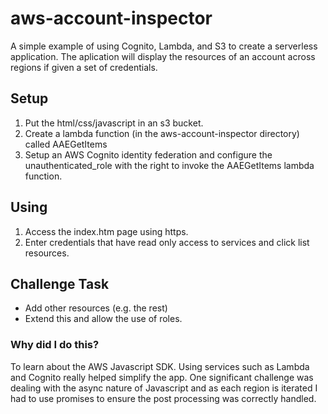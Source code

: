 # aws-account-inspector

A simple example of using Cognito, Lambda, and S3 to create a serverless application.  The aplication will display the resources of an account across regions if given a set of credentials.

## Setup
1. Put the html/css/javascript in an s3 bucket.
2. Create a lambda function (in the aws-account-inspector directory) called AAEGetItems
3. Setup an AWS Cognito identity federation and configure the unauthenticated_role with the right to invoke the AAEGetItems lambda function.

## Using
1. Access the index.htm page using https.
2. Enter credentials that have read only access to services and click list resources. 

## Challenge Task
- Add other resources (e.g. the rest)
- Extend this and allow the use of roles.

### Why did I do this?
To learn about the AWS Javascript SDK.  Using services such as Lambda and Cognito really helped simplify the app.  One significant challenge was dealing with the async nature of Javascript and as each region is iterated I had to use promises to ensure the post processing was correctly handled. 
